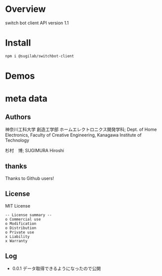 # Overview

switch bot client
API version 1.1

# Install

```bash
npm i @sugilab/switchbot-client
```

# Demos


# meta data

## Authors

神奈川工科大学  創造工学部  ホームエレクトロニクス開発学科; Dept. of Home Electronics, Faculty of Creative Engineering, Kanagawa Institute of Technology

杉村　博; SUGIMURA Hiroshi

## thanks

Thanks to Github users!

## License

MIT License

```
-- License summary --
o Commercial use
o Modification
o Distribution
o Private use
x Liability
x Warranty
```


## Log

- 0.0.1 データ取得できるようになったので公開
